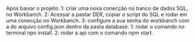 Apos baixar o projeto:
1: criar uma nova conecção no banco de dados SQL, no Workbanch.
2: Acessar a pastar DER, copiar o script do SQL e rodar em uma conecção no Workbanch. 
3: configure a sua senha do workbanch com a do arquivo config.json dentro da pasta database.
1: rodar o comando no terminal npn install.
2: rodar a api com o comando npm start.
